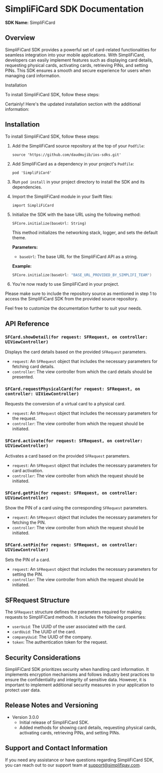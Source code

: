 # SimpliFiCard SDK Documentation

**SDK Name:** SimpliFiCard

## Overview
SimpliFiCard SDK provides a powerful set of card-related functionalities for seamless integration into your mobile applications. With SimpliFiCard, developers can easily implement features such as displaying card details, requesting physical cards, activating cards, retrieving PINs, and setting PINs. This SDK ensures a smooth and secure experience for users when managing card information.

Installation

To install SimpliFiCard SDK, follow these steps:

Certainly! Here's the updated installation section with the additional information:

## Installation
To install SimpliFiCard SDK, follow these steps:

1. Add the SimpliFiCard source repository at the top of your `Podfile`:
   ```
   source 'https://github.com/daudmujib/ios-sdks.git'
   ```

2. Add SimpliFiCard as a dependency in your project's `Podfile`:
   ```
   pod 'SimpliFiCard'
   ```

3. Run `pod install` in your project directory to install the SDK and its dependencies.

4. Import the SimpliFiCard module in your Swift files:
   ```
   import SimpliFiCard
   ```
5. Initialize the SDK with the base URL using the following method:
   ```
   SFCore.initialize(baseUrl: String)
   ```
   This method initializes the networking stack, logger, and sets the default theme.

   **Parameters:**
   - `baseUrl`: The base URL for the SimpliFiCard API as a string.

   **Example:**
   ```swift
   SFCore.initialize(baseUrl: "BASE_URL_PROVIDED_BY_SIMPLIFI_TEAM")
   ```

6. You're now ready to use SimpliFiCard in your project.

Please make sure to include the repository source as mentioned in step 1 to access the SimpliFiCard SDK from the provided source repository.

Feel free to customize the documentation further to suit your needs.

## API Reference

### `SFCard.showDetail(for request: SFRequest, on controller: UIViewController)`

Displays the card details based on the provided `SFRequest` parameters.

- `request`: An `SFRequest` object that includes the necessary parameters for fetching card details.
- `controller`: The view controller from which the card details should be presented.

### `SFCard.requestPhysicalCard(for request: SFRequest, on controller: UIViewController)`

Requests the conversion of a virtual card to a physical card.

- `request`: An `SFRequest` object that includes the necessary parameters for the request.
- `controller`: The view controller from which the request should be initiated.

### `SFCard.activate(for request: SFRequest, on controller: UIViewController)`

Activates a card based on the provided `SFRequest` parameters.

- `request`: An `SFRequest` object that includes the necessary parameters for card activation.
- `controller`: The view controller from which the request should be initiated.

### `SFCard.getPin(for request: SFRequest, on controller: UIViewController)`

Show the PIN of a card using the corresponding `SFRequest` parameters.

- `request`: An `SFRequest` object that includes the necessary parameters for fetching the PIN.
- `controller`: The view controller from which the request should be initiated.

### `SFCard.setPin(for request: SFRequest, on controller: UIViewController)`

Sets the PIN of a card.

- `request`: An `SFRequest` object that includes the necessary parameters for setting the PIN.
- `controller`: The view controller from which the request should be initiated.

## SFRequest Structure

The `SFRequest` structure defines the parameters required for making requests to SimpliFiCard methods. It includes the following properties:

- `userUuid`: The UUID of the user associated with the card.
- `cardUuid`: The UUID of the card.
- `companyUuid`: The UUID of the company.
- `token`: The authentication token for the request.

## Security Considerations

SimpliFiCard SDK prioritizes security when handling card information. It implements encryption mechanisms and follows industry best practices to ensure the confidentiality and integrity of sensitive data. However, it is important to implement additional security measures in your application to protect user data.

## Release Notes and Versioning

- Version 3.0.0
  - Initial release of SimpliFiCard SDK.
  - Added methods for showing card details, requesting physical cards, activating cards, retrieving PINs, and setting PINs.

## Support and Contact Information

If you need any assistance or have questions regarding SimpliFiCard SDK, you can reach out to our support team at support@simplifipay.com.

